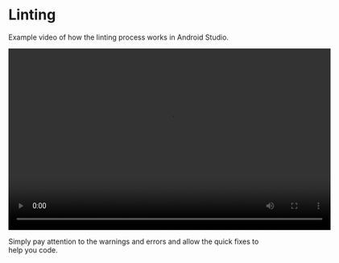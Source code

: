 # Linting

Example video of how the linting process works in Android Studio.

<video width="640" height="360" controls src="lintDemo.mp4">
  Your browser does not support the video tag.
</video>

Simply pay attention to the warnings and errors and allow the quick fixes to help you code.